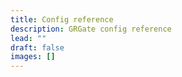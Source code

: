 ```yaml
---
title: Config reference
description: GRGate config reference
lead: ""
draft: false
images: []
---
```

